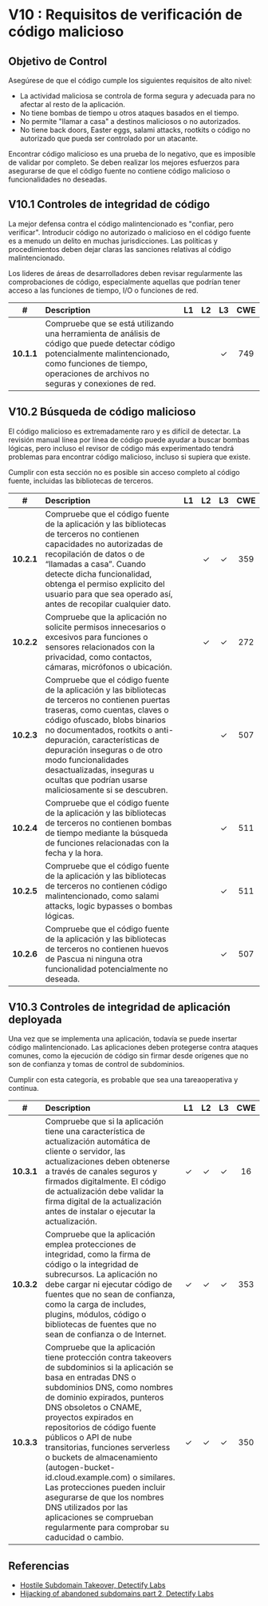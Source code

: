 # V10 : Requisitos de verificación de código malicioso

## Objetivo de Control

Asegúrese de que el código cumple los siguientes requisitos de alto nivel:

 - La actividad maliciosa se controla de forma segura y adecuada para no afectar al resto de la aplicación.
 - No tiene bombas de tiempo u otros ataques basados en el tiempo.
 - No permite "llamar a casa" a destinos maliciosos o no autorizados. 
 - No tiene back doors, Easter eggs, salami attacks, rootkits o código no autorizado que pueda ser controlado por un atacante. 

Encontrar código malicioso es una prueba de lo negativo, que es imposible de validar por completo. Se deben realizar los mejores esfuerzos para asegurarse de que el código fuente no contiene código malicioso o funcionalidades no deseadas.

## V10.1 Controles de integridad de código

La mejor defensa contra el código malintencionado es "confiar, pero verificar". Introducir código no autorizado o malicioso en el código fuente es a menudo un delito en muchas jurisdicciones. Las políticas y procedimientos deben dejar claras las sanciones relativas al código malintencionado.

Los lideres de áreas de desarrolladores deben revisar regularmente las comprobaciones de código, especialmente aquellas que podrían tener acceso a las funciones de tiempo, I/O o funciones de red.

| # | Description | L1 | L2 | L3 | CWE |
| :---: | :--- | :---: | :---:| :---: | :---: |
| **10.1.1** | Compruebe que se está utilizando una herramienta de análisis de código que puede detectar código potencialmente malintencionado, como funciones de tiempo, operaciones de archivos no seguras y conexiones de red. | | | ✓ | 749 |

## V10.2 Búsqueda de código malicioso

El código malicioso es extremadamente raro y es difícil de detectar. La revisión manual línea por línea de código puede ayudar a buscar bombas lógicas, pero incluso el revisor de código más experimentado tendrá problemas para encontrar código malicioso, incluso si supiera que existe.

Cumplir con esta sección no es posible sin acceso completo al código fuente, incluidas las bibliotecas de terceros.

| # | Description | L1 | L2 | L3 | CWE |
| :---: | :--- | :---: | :---:| :---: | :---: |
| **10.2.1** | Compruebe que el código fuente de la aplicación y las bibliotecas de terceros no contienen capacidades no autorizadas de recopilación de datos o de “llamadas a casa”. Cuando detecte dicha funcionalidad, obtenga el permiso explicito del usuario para que sea operado así,  antes de recopilar cualquier dato. | | ✓ | ✓ | 359 |
| **10.2.2** | Compruebe que la aplicación no solicite permisos innecesarios o excesivos para funciones o sensores relacionados con la privacidad, como contactos, cámaras, micrófonos o ubicación. | | ✓ | ✓ | 272 |
| **10.2.3** | Compruebe que el código fuente de la aplicación y las bibliotecas de terceros no contienen puertas traseras, como cuentas, claves o código ofuscado, blobs binarios no documentados, rootkits o anti-depuración, características de depuración inseguras o de otro modo funcionalidades desactualizadas, inseguras u ocultas que podrían usarse maliciosamente si se descubren. | | | ✓ | 507 |
| **10.2.4** | Compruebe que el código fuente de la aplicación y las bibliotecas de terceros no contienen bombas de tiempo mediante la búsqueda de funciones relacionadas con la fecha y la hora. | | | ✓ | 511 |
| **10.2.5** | Compruebe que el código fuente de la aplicación y las bibliotecas de terceros no contienen código malintencionado, como salami attacks, logic bypasses o bombas lógicas. | | | ✓ | 511 |
| **10.2.6** | Compruebe que el código fuente de la aplicación y las bibliotecas de terceros no contienen huevos de Pascua ni ninguna otra funcionalidad potencialmente no deseada. | | | ✓ | 507 |

## V10.3 Controles de integridad de aplicación deployada

Una vez que se implementa una aplicación, todavía se puede insertar código malintencionado. Las aplicaciones deben protegerse contra ataques comunes, como la ejecución de código sin firmar desde orígenes que no son de confianza y tomas de control de subdominios.

Cumplir con esta categoría, es probable que sea una tareaoperativa y continua.

| # | Description | L1 | L2 | L3 | CWE |
| :---: | :--- | :---: | :---:| :---: | :---: |
| **10.3.1** | Compruebe que si la aplicación tiene una característica de actualización automática de cliente o servidor, las actualizaciones deben obtenerse a través de canales seguros y firmados digitalmente. El código de actualización debe validar la firma digital de la actualización antes de instalar o ejecutar la actualización. | ✓ | ✓ | ✓ | 16 |
| **10.3.2** | Compruebe que la aplicación emplea protecciones de integridad, como la firma de código o la integridad de subrecursos. La aplicación no debe cargar ni ejecutar código de fuentes que no sean de confianza, como la carga de includes, plugins, módulos, código o bibliotecas de fuentes que no sean de confianza o de Internet. | ✓ | ✓ | ✓ | 353 |
| **10.3.3** | Compruebe que la aplicación tiene protección contra takeovers de subdominios si la aplicación se basa en entradas DNS o subdominios DNS, como nombres de dominio expirados, punteros DNS obsoletos o CNAME, proyectos expirados en repositorios de código fuente públicos o API de nube transitorias, funciones serverless o buckets de almacenamiento (autogen-bucket-id.cloud.example.com) o similares. Las protecciones pueden incluir asegurarse de que los nombres DNS utilizados por las aplicaciones se comprueban regularmente para comprobar su caducidad o cambio. | ✓ | ✓ | ✓ | 350 |

## Referencias

* [Hostile Subdomain Takeover, Detectify Labs](https://labs.detectify.com/2014/10/21/hostile-subdomain-takeover-using-herokugithubdesk-more/)
* [Hijacking of abandoned subdomains part 2, Detectify Labs](https://labs.detectify.com/2014/12/08/hijacking-of-abandoned-subdomains-part-2/)
